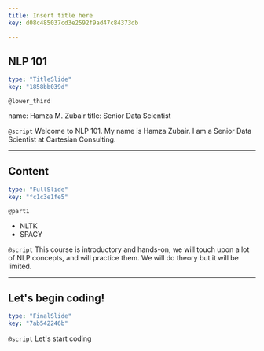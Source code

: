 ```yaml
---
title: Insert title here
key: d08c485037cd3e2592f9ad47c84373db

---
```

## NLP 101

```yaml
type: "TitleSlide"
key: "1858bb039d"
```

`@lower_third`

name: Hamza M. Zubair
title: Senior Data Scientist


`@script`
Welcome to NLP 101. My name is Hamza Zubair. I am a Senior Data Scientist at Cartesian Consulting.


---
## Content

```yaml
type: "FullSlide"
key: "fc1c3e1fe5"
```

`@part1`
- NLTK
- SPACY


`@script`
This course is introductory and hands-on, we will touch upon a lot of NLP concepts, and will practice them. We will do theory but it will be limited.


---
## Let's begin coding!

```yaml
type: "FinalSlide"
key: "7ab542246b"
```

`@script`
Let's start coding

